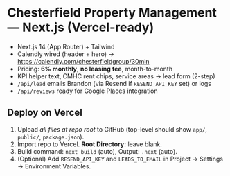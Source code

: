 # Chesterfield Property Management — Next.js (Vercel-ready)

- Next.js 14 (App Router) + Tailwind
- Calendly wired (header + hero) → https://calendly.com/chesterfieldgroup/30min
- Pricing: **6% monthly**, **no leasing fee**, month-to-month
- KPI helper text, CMHC rent chips, service areas → lead form (2-step)
- `/api/lead` emails Brandon (via Resend if `RESEND_API_KEY` set) or logs
- `/api/reviews` ready for Google Places integration

## Deploy on Vercel
1. Upload *all files at repo root* to GitHub (top-level should show `app/`, `public/`, `package.json`).
2. Import repo to Vercel. **Root Directory:** leave blank.
3. Build command: `next build` (auto), Output: `.next` (auto).
4. (Optional) Add `RESEND_API_KEY` and `LEADS_TO_EMAIL` in Project → Settings → Environment Variables.
